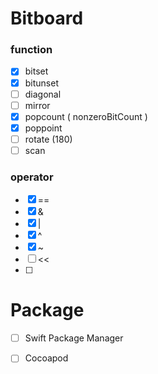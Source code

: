 # Bitboard

### function
- [x] bitset
- [x] bitunset
- [ ] diagonal
- [ ] mirror
- [x] popcount ( nonzeroBitCount )
- [x] poppoint
- [ ] rotate (180)
- [ ] scan

### operator
- [x] ==
- [x] &
- [x] |
- [x] ^
- [x] ~
- [ ] <<
- [ ] >>

# Package

- [ ] Swift Package Manager
- [ ] Cocoapod



